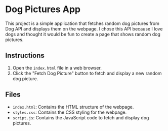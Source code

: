 # Dog Pictures App

This project is a simple application that fetches random dog pictures from  Dog API and displays them on the webpage. I chose this API because I love dogs and thought it would be fun to create a page that shows random dog pictures.

## Instructions

1. Open the `index.html` file in a web browser.
2. Click the "Fetch Dog Picture" button to fetch and display a new random dog picture.

## Files

- `index.html`: Contains the HTML structure of the webpage.
- `styles.css`: Contains the CSS styling for the webpage.
- `script.js`: Contains the JavaScript code to fetch and display dog pictures.
